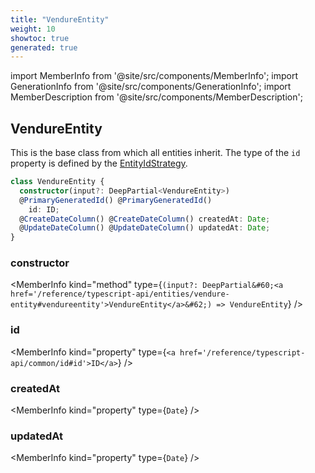```yaml
---
title: "VendureEntity"
weight: 10
showtoc: true
generated: true
---
```

<!-- This file was generated from the Vendure source. Do not modify. Instead, re-run the "docs:build" script -->
import MemberInfo from '@site/src/components/MemberInfo';
import GenerationInfo from '@site/src/components/GenerationInfo';
import MemberDescription from '@site/src/components/MemberDescription';


## VendureEntity

<GenerationInfo sourceFile="packages/core/src/entity/base/base.entity.ts" sourceLine="13" packageName="@vendure/core" />

This is the base class from which all entities inherit. The type of
the `id` property is defined by the <a href='/reference/typescript-api/configuration/entity-id-strategy#entityidstrategy'>EntityIdStrategy</a>.

```ts title="Signature"
class VendureEntity {
  constructor(input?: DeepPartial<VendureEntity>)
  @PrimaryGeneratedId() @PrimaryGeneratedId()
    id: ID;
  @CreateDateColumn() @CreateDateColumn() createdAt: Date;
  @UpdateDateColumn() @UpdateDateColumn() updatedAt: Date;
}
```

<div className="members-wrapper">

### constructor

<MemberInfo kind="method" type={`(input?: DeepPartial&#60;<a href='/reference/typescript-api/entities/vendure-entity#vendureentity'>VendureEntity</a>&#62;) => VendureEntity`}   />


### id

<MemberInfo kind="property" type={`<a href='/reference/typescript-api/common/id#id'>ID</a>`}   />


### createdAt

<MemberInfo kind="property" type={`Date`}   />


### updatedAt

<MemberInfo kind="property" type={`Date`}   />




</div>
